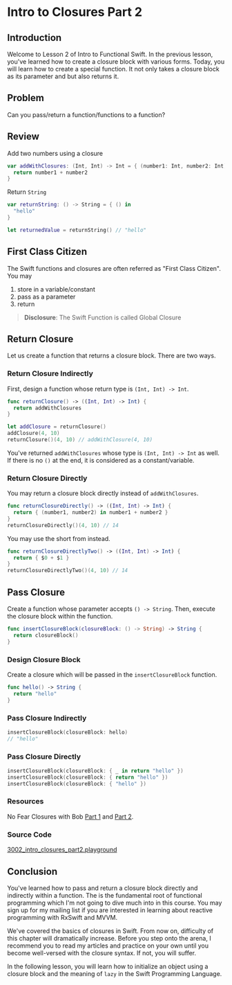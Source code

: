 # Intro to Closures Part 2
## Introduction
Welcome to Lesson 2 of Intro to Functional Swift. In the previous lesson, you've learned how to create a closure block with various forms. Today, you will learn how to create a special function. It not only takes a closure block as its parameter and but also returns it.

## Problem
Can you pass/return a function/functions to a function?

## Review
Add two numbers using a closure

```swift
var addWithClosures: (Int, Int) -> Int = { (number1: Int, number2: Int) in
  return number1 + number2
}
```

Return `String`

```swift
var returnString: () -> String = { () in
  "hello"
}

let returnedValue = returnString() // "hello"
```

## First Class Citizen
The Swift functions and closures are often referred as "First Class Citizen". You may

  1. store in a variable/constant
  2. pass as a parameter
  3. return

> **Disclosure**: The Swift Function is called Global Closure

## Return Closure
Let us create a function that returns a closure block. There are two ways.

### Return Closure Indirectly
First, design a function whose return type is `(Int, Int) -> Int`.

```swift
func returnClosure() -> ((Int, Int) -> Int) {
  return addWithClosures
}

let addClosure = returnClosure()
addClosure(4, 10)
returnClosure()(4, 10) // addWithClosure(4, 10)
```

You've returned `addWithClosures` whose type is `(Int, Int) -> Int` as well.  If there is no `()` at the end, it is considered as a constant/variable.

### Return Closure Directly
You may return a closure block directly instead of `addWithClosures`.

```swift
func returnClosureDirectly() -> ((Int, Int) -> Int) {
  return { (number1, number2) in number1 + number2 }
}
returnClosureDirectly()(4, 10) // 14
```

You may use the short from instead.

```swift
func returnClosureDirectlyTwo() -> ((Int, Int) -> Int) {
  return { $0 + $1 }
}
returnClosureDirectlyTwo()(4, 10) // 14
```

## Pass Closure
Create a function whose parameter accepts `() -> String`. Then, execute the closure block within the function.

```swift
func insertClosureBlock(closureBlock: () -> String) -> String {
  return closureBlock()
}
```

### Design Closure Block
Create a closure which will be passed in the `insertClosureBlock` function.

```swift
func hello() -> String {
  return "hello"
}
```

### Pass Closure Indirectly
```swift
insertClosureBlock(closureBlock: hello)
// "hello"
```

### Pass Closure Directly
```swift
insertClosureBlock(closureBlock: { _ in return "hello" })
insertClosureBlock(closureBlock: { return "hello" })
insertClosureBlock(closureBlock: { "hello" })
```

### Resources
No Fear Closures with Bob [Part 1](https://medium.com/ios-geek-community/no-fear-closure-in-swift-3-with-bob-72a10577c564#.m832h4jppz) and [Part 2](https://medium.com/ios-geek-community/no-fear-closure-in-swift-3-with-bob-72a10577c564#.m832h4jpp).

### Source Code
[3002_intro_closures_part2.playground](https://www.dropbox.com/sh/9otg5tvwsu6v4tu/AACZbraHNlnvc39Vppz7Rcdsa?dl=0)

## Conclusion
You've learned how to pass and return a closure block directly and indirectly within a function. The is the fundamental root of functional programming which I'm not going to dive much into in this course. You may sign up for my mailing list if you are interested in learning about reactive programming with RxSwift and MVVM.

We've covered the basics of closures in Swift. From now on, difficulty of this chapter will dramatically increase. Before you step onto the arena, I recommend you to read my articles and practice on your own until you become well-versed with the closure syntax. If not, you will suffer.

In the following lesson, you will learn how to initialize an object using a closure block and the meaning of `lazy` in the Swift Programming Language.